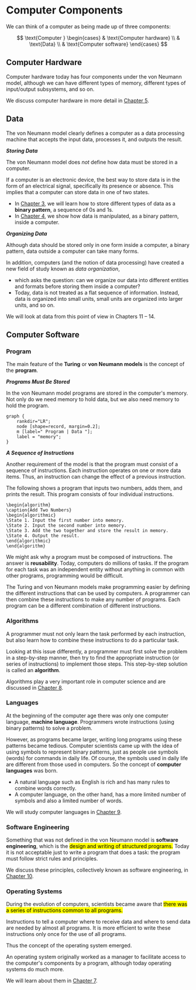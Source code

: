 # Computer Components

We can think of a computer as being made up of three components:

$$
\text{Computer }
\begin{cases}
    & \text{Computer hardware} \\
    & \text{Data} \\
    & \text{Computer software}
\end{cases}
$$

## Computer Hardware

Computer hardware today has four components under the von Neumann model, although we can have different types of memory, different types of input/output subsystems, and so on.

We discuss computer hardware in more detail in [Chapter 5][].

[Chapter 5]: /notes/computer-science/計算機概論/ch05/5-1

## Data

The von Neumann model clearly defines a computer as a data processing machine that accepts the input data, processes it, and outputs the result.

***Storing Data***

The von Neumann model does *not* define how data must be stored in a computer.

<div class="alert-example">

If a computer is an electronic device, the best way to store data is in the form of an electrical signal, specifically its presence or absence. This implies that a computer can store data in one of two states.

- In [Chapter 3][], we will learn how to store different types of data as a **binary pattern**, a sequence of 0s and 1s.
- In [Chapter 4][], we show how data is manipulated, as a binary pattern, inside a computer.

[Chapter 3]: /notes/computer-science/計算機概論/ch03/3-1
[Chapter 4]: /notes/computer-science/計算機概論/ch04/4-1

</div>

***Organizing Data***

Although data should be stored only in one form inside a computer, a binary pattern, data outside a computer can take many forms.

In addition, computers (and the notion of data processing) have created a new field of study known as *data organization*,

- which asks the question: can we organize our data into different entities and formats before storing them
inside a computer?
- Today, data is not treated as a flat sequence of information. Instead, data is organized into small units, small units are organized into larger units, and so on.

We will look at data from this point of view in Chapters 11 – 14.

## Computer Software

### Program

The main feature of the **Turing** or **von Neumann models** is the concept of the **program**.

***Programs Must Be Stored***

In the von Neumann model programs are stored in the computer's memory. Not only do we need memory to hold data, but we also need memory to hold the program.

```graphviz
graph {
    rankdir="LR";
    node [shape=record, margin=0.2];
    m [label=" Program | Data "];
    label = "memory";
}
```

***A Sequence of Instructions***

Another requirement of the model is that the program must consist of a sequence of instructions. Each instruction operates on one or more data items. Thus, an instruction can change the effect of a previous instruction.

<div class="alert-example">

The following shows a program that inputs two numbers, adds them, and prints the result. This program consists of four individual instructions.

```algorithm
\begin{algorithm}
\caption{Add Two Numbers}
\begin{algorithmic}
\State 1. Input the first number into memory.
\State 2. Input the second number into memory.
\State 3. Add the two together and store the result in memory.
\State 4. Output the result.
\end{algorithmic}
\end{algorithm}
```

</div>

We might ask why a program must be composed of instructions. The answer is **reusability**. Today, computers do millions of tasks. If the program for each task was an independent entity without anything in common with other programs, programming would be difficult.

The Turing and von Neumann models make programming easier by defining the different instructions that can be used by computers. A programmer can then combine these instructions to make any number of programs. Each program can be a different combination of different instructions.

### Algorithms

A programmer must not only learn the task performed by each instruction, but also learn how to combine these instructions to do a particular task.

Looking at this issue differently, a programmer must first solve the problem in a step-by-step manner, then try to find the appropriate instruction (or series of instructions) to implement those steps. This step-by-step solution is called an **algorithm**.

Algorithms play a very important role in computer science and are discussed in [Chapter 8][].

[Chapter 8]: /notes/computer-science/計算機概論/ch08/8-1

### Languages

At the beginning of the computer age there was only one computer language, **machine language**. Programmers wrote instructions (using binary patterns) to solve a problem.

However, as programs became larger, writing long programs using these patterns became tedious. Computer scientists came up with the idea of using symbols to represent binary patterns, just as people use symbols (words) for commands in daily life. Of course, the symbols used in daily life are different from those used in computers. So the concept of **computer languages** was born.

- A natural language such as English is rich and has many rules to combine words correctly.
- A computer language, on the other hand, has a more limited number of symbols and also a limited number of words.

We will study computer languages in [Chapter 9][].

[Chapter 9]: /notes/computer-science/計算機概論/ch09/9-1

### Software Engineering

Something that was not defined in the von Neumann model is **software engineering**, which is the <mark>design and writing of structured programs.</mark> Today it is not acceptable just to write a program that does a task: the program must follow strict rules and principles.

We discuss these principles, collectively known as software engineering, in [Chapter 10][].

[Chapter 10]: /notes/computer-science/計算機概論/ch10/10-1

### Operating Systems

During the evolution of computers, scientists became aware that <mark>there was a series of instructions common to all programs.</mark>

<div class="alert-example">

Instructions to tell a computer where to receive data and where to send data are needed by almost all programs. It is more efficient to write these instructions only once for the use of all programs.

Thus the concept of the operating system emerged.

</div>

An operating system originally worked as a manager to facilitate access to the computer's components by a program, although today operating systems do much more.

We will learn about them in [Chapter 7][].

[Chapter 7]: /notes/computer-science/計算機概論/ch07/7-1
